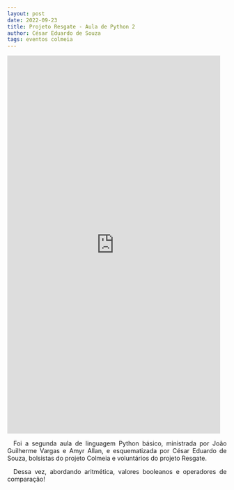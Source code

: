 ```yaml
---
layout: post
date: 2022-09-23
title: Projeto Resgate - Aula de Python 2
author: César Eduardo de Souza
tags: eventos colmeia
---
```

<iframe width="489" height="869" src="https://www.youtube.com/embed/fILdIs-k0JA" title="AULAS DE PYTHON - PROJETO RESGATE #2" frameborder="0" allow="accelerometer; autoplay; clipboard-write; encrypted-media; gyroscope; picture-in-picture; web-share" allowfullscreen></iframe>


<p style="text-align: justify">&emsp;Foi a segunda aula de linguagem Python básico, ministrada por João Guilherme Vargas e Amyr Allan, e esquematizada por César Eduardo de Souza, bolsistas do projeto Colmeia e voluntários do projeto Resgate.</p>

<p style="text-align: justify">&emsp;Dessa vez, abordando aritmética, valores booleanos e operadores de comparação!</p>


